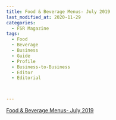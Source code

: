 ```yaml
---
title: Food & Beverage Menus- July 2019
last_modified_at: 2020-11-29
categories:
  - FSR Magazine
tags:
  - Food
  - Beverage
  - Business
  - Guide
  - Profile
  - Business-to-Business
  - Editor
  - Editorial 



---
```


[Food & Beverage Menus- July 2019](http://www.omagdigital.com/publication/?i=598563&ver=html5&p=27)
